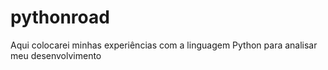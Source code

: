 # pythonroad
Aqui colocarei minhas experiências com a linguagem Python para analisar meu desenvolvimento 
